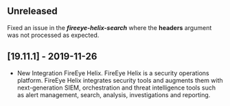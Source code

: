 ## Unreleased
Fixed an issue in the ***fireeye-helix-search*** where the **headers** argument was not processed as expected.

## [19.11.1] - 2019-11-26
  - New Integration FireEye Helix. FireEye Helix is a security operations platform. FireEye Helix integrates security tools and augments them with next-generation SIEM, orchestration and threat intelligence tools such as alert management, search, analysis, investigations and reporting.

